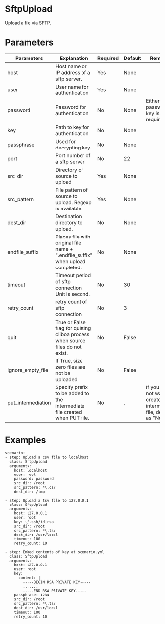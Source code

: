 # SftpUpload
Upload a file via SFTP.

# Parameters
| Parameters         | Explanation                                                                    | Required | Default | Remarks                                                                 |
|--------------------|--------------------------------------------------------------------------------|----------|---------|-------------------------------------------------------------------------|
| host               | Host name or IP address of a sftp server.                                      | Yes      | None    |                                                                         |
| user               | User name for authentication                                                   | Yes      | None    |                                                                         |
| password           | Password for authentication                                                    | No       | None    | Either password or key is required                                      |
| key                | Path to key for authentication                                                 | No       | None    |                                                                         |
| passphrase         | Used for decrypting key                                                        | No       | None    |                                                                         |
| port               | Port number of a sftp server                                                   | No       | 22      |                                                                         |
| src_dir            | Directory of source to upload                                                  | Yes      | None    |                                                                         |
| src_pattern        | File pattern of source to upload. Regexp is available.                         | Yes      | None    |                                                                         |
| dest_dir           | Destination directory to upload.                                               | No       | None    |                                                                         |
| endfile_suffix     | Places file with original file name + ".endfile_suffix" when upload completed. | No       | None    |                                                                         |
| timeout            | Timeout period of sftp connection. Unit is second.                             | No       | 30      |                                                                         |
| retry_count        | retry count of sftp connection.                                                | No       | 3       |                                                                         |
| quit               | True or False flag for quitting cliboa process when source files do not exist. | No       | False   |                                                                         |
| ignore_empty_file  | If True, size zero files are not be uploaded                                   | No       | False   |                                                                         |
| put_intermediation | Specify prefix to be added to the intermediate file created when PUT file.     | No       | .       | If you do not want to create an intermediate file, define it as "None". |

# Examples
```
scenario:
- step: Upload a csv file to localhost
  class: SftpUpload
  arguments:
    host: localhost
    user: root
    password: password
    src_dir: /root
    src_pattern: *\.csv
    dest_dir: /tmp

- step: Upload a tsv file to 127.0.0.1
  class: SftpUpload
  arguments:
    host: 127.0.0.1
    user: root
    key: ~/.ssh/id_rsa
    src_dir: /root
    src_pattern: *\.tsv
    dest_dir: /usr/local
    timeout: 100
    retry_count: 10

- step: Embed contents of key at scenario.yml
  class: SftpUpload
  arguments:
    host: 127.0.0.1
    user: root
    key:
      content: |
        -----BEGIN RSA PRIVATE KEY-----
        .......
        -----END RSA PRIVATE KEY-----
    passphrase: 1234
    src_dir: /root
    src_pattern: *\.tsv
    dest_dir: /usr/local
    timeout: 100
    retry_count: 10
```